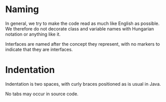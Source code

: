 # Naming #

In general, we try to make the code read as much like English as possible. We therefore do not decorate class and variable names with Hungarian notation or anything like it.

Interfaces are named after the concept they represent, with no markers to indicate that they are interfaces.

# Indentation #

Indentation is two spaces, with curly braces positioned as is usual in Java.

No tabs may occur in source code.